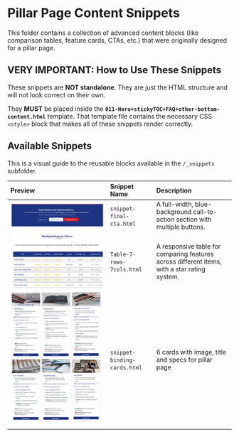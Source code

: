 # Pillar Page Content Snippets

This folder contains a collection of advanced content blocks (like comparison tables, feature cards, CTAs, etc.) that were originally designed for a pillar page.

## VERY IMPORTANT: How to Use These Snippets

These snippets are **NOT standalone**. They are just the HTML structure and will not look correct on their own.

They **MUST** be placed inside the **`011-Hero+stickyTOC+FAQ+other-bottom-content.html`** template. That template file contains the necessary CSS `<style>` block that makes all of these snippets render correctly.


## Available Snippets

This is a visual guide to the reusable blocks available in the `/_snippets` subfolder.

| Preview | Snippet Name | Description |
| :--- | :--- | :--- |
| ![Final CTA Preview](https://raw.githubusercontent.com/Gara2025/jubilant-tribble/main/03-Pillar-Page-Snippets/_snippets/final-cta-3-buttons.jpg) | `snippet-final-cta.html` | A full-width, blue-background call-to-action section with multiple buttons. |
| ![Comparison Table 7-cols-7-rows](https://raw.githubusercontent.com/Gara2025/jubilant-tribble/main/03-Pillar-Page-Snippets/_snippets/Table-7-rows-7cols.jpg) | `Table-7-rows-7cols.html` | A responsive table for comparing features across different items, with a star rating system. |
| ![snippet-binding-method-cards](https://raw.githubusercontent.com/Gara2025/jubilant-tribble/main/03-Pillar-Page-Snippets/_snippets/snippet-binding-method-cards.jpg)| `snippet-binding-cards.html`|6 cards with image, title and specs for pillar page |




